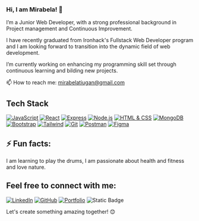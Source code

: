
### Hi, I am Mirabela! 👋

<!--
**m091u/m091u** is a ✨ _special_ ✨ repository because its `README.md` (this file) appears on your GitHub profile.

-->
I’m a Junior Web Developer, with a strong professional background in Project management and Continuous Improvement.


I have recently graduated from Ironhack's Fullstack Web Developer program and I am looking forward to transition into the dynamic field of web development.

I’m currently working on enhancing my programming skill set through continuous learning and bilding new projects. 

📫 How to reach me: mirabelatiugan@gmail.com 

## Tech Stack

[![JavaScript](https://img.shields.io/badge/JavaScript-ES6-yellow?style=for-the-badge&logo=javascript)](https://developer.mozilla.org/en-US/docs/Web/JavaScript)
[![React](https://img.shields.io/badge/React-blue?style=for-the-badge&logo=react)](https://reactjs.org/)
[![Express](https://img.shields.io/badge/Express-white?style=for-the-badge&logo=express)](https://expressjs.com/)
[![Node.js](https://img.shields.io/badge/Node.js-green?style=for-the-badge&logo=node.js)](https://nodejs.org/)
[![HTML & CSS](https://img.shields.io/badge/HTML%20%26%20CSS-orange?style=for-the-badge&logo=html5)](https://developer.mozilla.org/en-US/docs/Web/Guide/HTML/HTML5)
[![MongoDB](https://img.shields.io/badge/MongoDB-green?style=for-the-badge&logo=mongodb)](https://www.mongodb.com/)
[![Bootstrap](https://img.shields.io/badge/Bootstrap-purple?style=for-the-badge&logo=bootstrap)](https://getbootstrap.com/)
[![Tailwind](https://img.shields.io/badge/Tailwind%20CSS-blue?style=for-the-badge&logo=tailwind-css)](https://tailwindcss.com/)
[![Git](https://img.shields.io/badge/Git-black?style=for-the-badge&logo=git)](https://git-scm.com/)
[![Postman](https://img.shields.io/badge/Postman-orange?style=for-the-badge&logo=postman)](https://www.postman.com/)
[![Figma](https://img.shields.io/badge/Figma-purple?style=for-the-badge&logo=figma)](https://www.figma.com/)




## ⚡ Fun facts: 

I am learning to play the drums, I am passionate about health and fitness and love nature.


## Feel free to connect with me:

[![LinkedIn](https://img.shields.io/badge/LinkedIn-0077B5?style=for-the-badge&logo=linkedin&logoColor=white)](https://www.linkedin.com/in/mirabela-tiugan/)
[![GitHub](https://img.shields.io/badge/GitHub-181717?style=for-the-badge&logo=github&logoColor=white)](https://github.com/m091u)
[![Portfolio](https://img.shields.io/badge/Portfolio-purple)](https://mirabela-tiugan.netlify.app/)
![Static Badge](https://img.shields.io/badge/:badgeContent?style=social&label=Portfolio&labelColor=purple&link=https%3A%2F%2Fmirabela-tiugan.netlify.app%2F)




Let's create something amazing together! &#128522;
